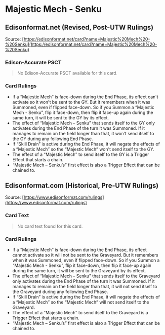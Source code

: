 # Majestic Mech - Senku

## Edisonformat.net (Revised, Post-UTW Rulings)

Source: [https://edisonformat.net/card?name=Majestic%20Mech%20-%20Senku](https://edisonformat.net/card?name=Majestic%20Mech%20-%20Senku)

### Edison-Accurate PSCT

> No Edison-Accurate PSCT available for this card.

### Card Rulings

*   If a “Majestic Mech” is face-down during the End Phase, its effect can't activate so it won't be sent to the GY. But it remembers when it was Summoned, even if flipped face-down. So if you Summon a “Majestic Mech - Senku”, flip it face-down, then flip it face-up again during the same turn, it will be sent to the GY by its effect.
*   The effect of “Majestic Mech – Senku” that sends itself to the GY only activates during the End Phase of the turn it was Summoned. If it manages to remain on the field longer than that, it won't send itself to the GY during any following End Phase.
*   If “Skill Drain” is active during the End Phase, it will negate the effects of a “Majestic Mech” so the “Majestic Mech” won't send itself to the GY.
*   The effect of a “Majestic Mech” to send itself to the GY is a Trigger Effect that starts a chain.
*   “Majestic Mech – Senku’s” first effect is also a Trigger Effect that can be chained to.


## Edisonformat.com (Historical, Pre-UTW Rulings)

Source: [https://www.edisonformat.com/rulings](https://www.edisonformat.com/rulings)

### Card Text

> No card text found for this card.

### Card Rulings

*   If a “Majestic Mech” is face-down during the End Phase, its effect cannot activate so it will not be sent to the Graveyard. But it remembers when it was Summoned, even if flipped face-down. So if you Summon a “Majestic Mech - Senku”, flip it face-down, then flip it face-up again during the same turn, it will be sent to the Graveyard by its effect.
*   The effect of “Majestic Mech – Senku” that sends itself to the Graveyard only activates during the End Phase of the turn it was Summoned. If it manages to remain on the field longer than that, it will not send itself to the Graveyard during any following End Phase.
*   If “Skill Drain” is active during the End Phase, it will negate the effects of a “Majestic Mech” so the “Majestic Mech” will not send itself to the Graveyard.
*   The effect of a “Majestic Mech” to send itself to the Graveyard is a Trigger Effect that starts a chain.
*   “Majestic Mech – Senku’s” first effect is also a Trigger Effect that can be chained to.


